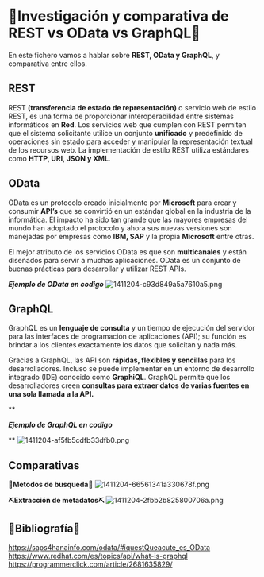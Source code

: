﻿# 🧠Investigación y comparativa de REST vs OData vs GraphQL🧠

En este fichero vamos a hablar sobre **REST, OData y GraphQL**, y comparativa entre ellos.


## REST

REST **(transferencia de estado de representación)** o servicio web de estilo REST, es una forma de proporcionar interoperabilidad entre sistemas informáticos en **Red**. Los servicios web que cumplen con REST permiten que el sistema solicitante utilice un conjunto **unificado** y predefinido de operaciones sin estado para acceder y manipular la representación textual de los recursos web. La implementación de estilo REST utiliza estándares como **HTTP, URI, JSON y XML**.

## OData

OData es un protocolo creado inicialmente por **Microsoft** para crear y consumir **API’s** que se convirtió en un estándar global en la industria de la informática. El impacto ha sido tan grande que las mayores empresas del mundo han adoptado el protocolo y ahora sus nuevas versiones son manejadas por empresas como **IBM, SAP** y la propia **Microsoft** entre otras.

El mejor atributo de los servicios OData es que son **multicanales** y están diseñados para servir a muchas aplicaciones. OData es un conjunto de buenas prácticas para desarrollar y utilizar REST APIs.

***Ejemplo de OData en codigo***
![1411204-c93d849a5a7610a5.png](https://programmerclick.com/images/378/1b7711b28d1c5033e5b3e4e6954c77f2.JPEG)


## GraphQL

GraphQL es un **lenguaje de consulta** y un tiempo de ejecución del servidor para las interfaces de programación de aplicaciones (API); su función es brindar a los clientes exactamente los datos que solicitan y nada más.

Gracias a GraphQL, las API son **rápidas, flexibles y sencillas** para los desarrolladores. Incluso se puede implementar en un entorno de desarrollo integrado (IDE) conocido como **GraphiQL**. GraphQL permite que los desarrolladores creen **consultas para extraer datos de varias fuentes en una sola llamada a la API.**

**

***Ejemplo de GraphQL en codigo***

**
![1411204-af5fb5cdfb33dfb0.png](https://programmerclick.com/images/111/615956ebb775485d96ba90fc0428b3ef.JPEG)

## Comparativas
**🔎Metodos de busqueda🔎**
![1411204-66561341a330678f.png](https://programmerclick.com/images/732/a708a66501eabe075d942e2a911a362c.JPEG)

**⛏️Extracción de metadatos⛏️**
![1411204-2fbb2b825800706a.png](https://programmerclick.com/images/242/7740f2c2d63196645783ff48760c307a.JPEG)

## 📖Bibliografía📖

https://saps4hanainfo.com/odata/#iquestQueacute_es_OData
https://www.redhat.com/es/topics/api/what-is-graphql
https://programmerclick.com/article/2681635829/
